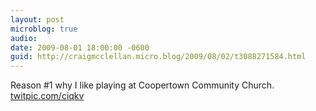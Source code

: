 ```yaml
---
layout: post
microblog: true
audio: 
date: 2009-08-01 18:00:00 -0600
guid: http://craigmcclellan.micro.blog/2009/08/02/t3088271584.html
---
```

Reason #1 why I like playing at Coopertown Community Church.  [twitpic.com/ciqkv](http://twitpic.com/ciqkv)
